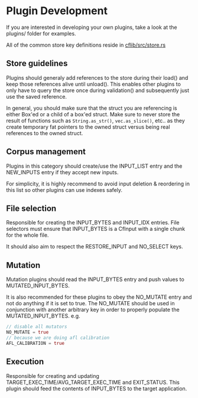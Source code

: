 # Plugin Development

If you are interested in developing your own plugins, take a look at the plugins/ folder for examples.

All of the common store key definitions reside in [cflib/src/store.rs](../cflib/src/store.rs)


## Store guidelines
Plugins should generaly add references to the store during their load() and keep those references alive until unload(). This enables other plugins to only have to query the store once during validation() and subsequently just use the saved reference.

In general, you should make sure that the struct you are referencing is either Box'ed or a child of a box'ed struct. Make sure to never store  the result of functions such as `String.as_str()`, `vec.as_slice()`, etc.. as they create temporary fat pointers to the owned struct versus being real references to the owned struct.

## __Corpus management__
Plugins in this category should create/use the INPUT_LIST entry and the NEW_INPUTS entry if they accept new inputs.

For simplicity, it is highly recommend to avoid input deletion & reordering in this list so other plugins can use indexes safely.

## __File selection__
Responsible for creating the INPUT_BYTES and INPUT_IDX entries. File selectors must ensure that INPUT_BYTES is a CfInput with a single chunk for the whole file.

It should also aim to respect the RESTORE_INPUT and NO_SELECT keys.

## __Mutation__
Mutation plugins should read the INPUT_BYTES entry and push values to MUTATED_INPUT_BYTES.

It is also recommended for these plugins to obey the NO_MUTATE entry and not do anything if it is set to true. The NO_MUTATE should be used in conjunction with another arbitrary key in order to properly populate the MUTATED_INPUT_BYTES.
e.g.
```Rust
// disable all mutators
NO_MUTATE = true
// because we are doing afl calibration
AFL_CALIBRATION = true 
```

## __Execution__
Responsible for creating and updating TARGET_EXEC_TIME/AVG_TARGET_EXEC_TIME and EXIT_STATUS. This plugin should feed the contents of INPUT_BYTES to the target application.
